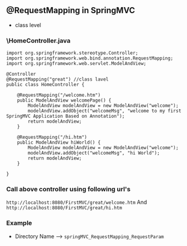 
## @RequestMapping in SpringMVC

- class level

### \HomeController.java
```
import org.springframework.stereotype.Controller;
import org.springframework.web.bind.annotation.RequestMapping;
import org.springframework.web.servlet.ModelAndView;

@Controller
@RequestMapping("great") //class lavel 
public class HomeController {

	@RequestMapping("/welcome.htm")
	public ModelAndView welcomePage() {
		ModelAndView modelAndView = new ModelAndView("welcome");
		modelAndView.addObject("welcomeMsg", "welcome to my first SpringMVC Application Based on Annotation");
		return modelAndView;
	}
	
	@RequestMapping("/hi.htm")
	public ModelAndView hiWorld() {
		ModelAndView modelAndView = new ModelAndView("welcome");
		modelAndView.addObject("welcomeMsg", "hi World");
		return modelAndView;
	}

} 
```
### Call above controller using following url's 

`http://localhost:8080/FirstMVC/great/welcome.htm`  And 
`http://localhost:8080/FirstMVC/great/hi.htm`


 
### Example
* Directory Name --> `springMVC_RequestMapping_RequestParam`
 

